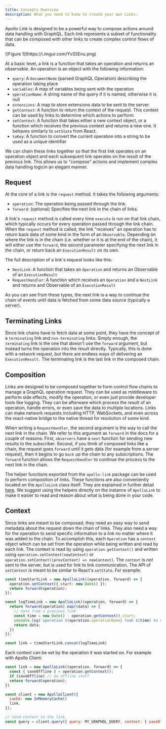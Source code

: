 ```yaml
---
title: Concepts Overview
description: What you need to know to create your own Links.
---
```


Apollo Link is designed to be a powerful way to compose actions around data handling with GraphQL. Each link represents a subset of functionality that can be composed with other links to create complex control flows of data.

<div class="center"> ![Figure 1](https://i.imgur.com/YvS5Enu.png)</div>

At a basic level, a link is a function that takes an operation and returns an observable. An operation is an object with the following information:
- `query`: A `DocumentNode` (parsed GraphQL Operation) describing the operation taking place
- `variables`: A map of variables being sent with the operation
- `operationName`: A string name of the query if it is named, otherwise it is null
- `extensions`: A map to store extensions data to be sent to the server
- `getContext`: A function to return the context of the request. This context can be used by links to determine which actions to perform. 
- `setContext`: A function that takes either a new context object, or a function which receives the previous context and returns a new one. It behaves similarly to `setState` from React.
- `toKey`: A function to convert the current operation into a string to be used as a unique identifier

We can chain these links together so that the first link operates on an operation object and each subsequent link operates on the result of the previous link. This allows us to "compose" actions and implement complex data handling logicin an elegant manner.  

<h2 id="request">Request</h2>

At the core of a link is the `request` method. It takes the following arguments:

- `operation`: The operation being passed through the link.
- `forward`: (optional) Specifies the next link in the chain of links.

A link's `request` method is called every time `execute` is run on that link chain, which typically occurs for every operation passed through the link chain. When the `request` method is called, the link "receives" an operation has to return back data of some kind in the form of an `Observable`. Depending on where the link is in the chain (i.e. whether or it is at the end of the chain), it will either use the `forward`, the second parameter specifying the next link in the chain, or return back an `ExecutionResult` on its own.

The full description of a link's request looks like this:
- `NextLink`: A function that takes an `Operation` and returns an Observable of an `ExecutionResult`
- `RequestHandler`: A function which receives an `Operation` and a `NextLink` and returns and Observable of an `ExecutionResult`

As you can see from these types, the next link is a way to continue the chain of events until data is fetched from some data source (typically a server).

<h2 id="terminating">Terminating Links</h2>

Since link chains have to fetch data at some point, they have the concept of a `terminating` link and `non-terminating` links. Simply enough, the `terminating` link is the one that doesn't use the `forward` argument, but instead turns the operation into the result directly. Typically, this is done with a network request, but there are endless ways of delivering an `ExecutionResult.` The terminating link is the last link in the composed chain.

<h2 id="composition">Composition</h2>

Links are designed to be composed together to form control flow chains to manage a GraphQL operation request. They can be used as middleware to perform side effects, modify the operation, or even just provide developer tools like logging. They can be afterware which process the result of an operation, handle errors, or even save the data to multiple locations. Links can make network requests including HTTP, WebSockets, and even across the react-native bridge to the native thread for resolution of some kind.

When writing a `RequestHandler`, the second argument is the way to call the next link in the chain. We refer to this argument as `forward` in the docs for a couple of reasons. First, `observers` have a `next` function for sending new results to the subscriber. Second, if you think of composed links like a chain, the request goes `forward` until it gets data (for example from a server request), then it begins to go `back` up the chain to any subscriptions. The `forward` function allows the `RequestHandler` to continue the process to the next link in the chain.

The helper functions exported from the `apollo-link` package can be used to perform composition of links. These functions are also conveniently located on the `ApolloLink` class itself. They are explained in further detail [here](./composition.html). We suggest using the helpers directly on the instance of `ApolloLink` to make it easier to read and reason about what is being done in your code.

<h2 id="context">Context</h2>

Since links are meant to be composed, they need an easy way to send metadata about the request down the chain of links. They also need a way for the operation to send specific information to a link no matter where it was added to the chain. To accomplish this, each `Operation` has a `context` object which can be set from the operation while being written and read by each link. The context is read by using `operation.getContext()` and written using `operation.setContext(newContext)` or `operation.setContext((prevContext) => newContext)`. The `context` is *not* sent to the server, but is used for link to link communication. The API of `setContext` is meant to be similar to React's `setState`. For example:

```js
const timeStartLink = new ApolloLink((operation, forward) => {
  operation.setContext({ start: new Date() });
  return forward(operation);
});

const logTimeLink = new ApolloLink((operation, forward) => {
  return forward(operation).map((data) => {
    // data from a previous link
    const time = new Date() - operation.getContext().start;
    console.log(`operation ${operation.operationName} took ${time} to complete`);
    return data;
  })
});

const link = timeStartLink.concat(logTimeLink)
```

Each context can be set by the operation it was started on. For example with Apollo Client:

```js
const link = new ApolloLink((operation, forward) => {
  const { saveOffline } = operation.getContext();
  if (saveOffline) // do offline stuff
  return forward(operation);
})

const client = new ApolloClient({
  cache: new InMemoryCache()
  link,
});

// send context to the link
const query = client.query({ query: MY_GRAPHQL_QUERY, context: { saveOffline: true }});
```


